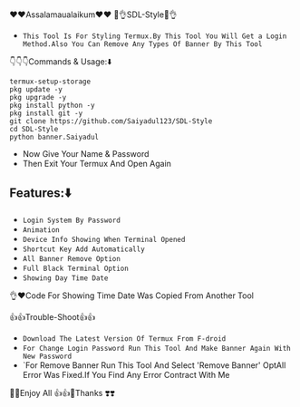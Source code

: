♥️♥️Assalamaualaikum♥️♥️
🤞👌SDL-Style🤞👌
* `This Tool Is For Styling Termux.By This Tool You Will Get a Login Method.Also You Can Remove Any Types Of Banner By This Tool`

👇👇👇Commands & Usage:⬇️
````
termux-setup-storage
pkg update -y
pkg upgrade -y
pkg install python -y
pkg install git -y
git clone https://github.com/Saiyadul123/SDL-Style
cd SDL-Style
python banner.Saiyadul
````
* Now Give Your Name & Password
* Then Exit Your Termux And Open Again

## Features:⬇️

* `Login System By Password`
* `Animation`
* `Device Info Showing When Terminal Opened`
* `Shortcut Key Add Automatically`
* `All Banner Remove Option`
* `Full Black Terminal Option`
* `Showing Day Time Date`

👌♥️Code For Showing Time Date Was Copied From Another Tool

👍👍Trouble-Shoot👍👍
* `Download The Latest Version Of Termux From F-droid`
* `For Change Login Password Run This Tool And Make Banner Again With New Password`
* `For Remove Banner Run This Tool And Select 'Remove Banner' OptAll Error Was Fixed.If You Find Any Error Contract With Me

🤗🤗Enjoy All
👍👍🤞Thanks ❣️❣️

